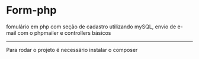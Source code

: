 <h1> Form-php </h1>
<p>fomulário em php com seção de cadastro utilizando mySQL, envio de e-mail com o phpmailer e controllers básicos</p>

<hr>

<p>Para rodar o projeto é necessário instalar o composer</p>
